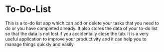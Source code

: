 # To-Do-List

This is a to-do list app which can add or delete your tasks that you need to do or you have completed already. It also stores the data of your to-do list so that the data is not lost if you accidentally close the tab. It is a very useful application to improve your productivity and it can help you to manage things quickly and easily.
